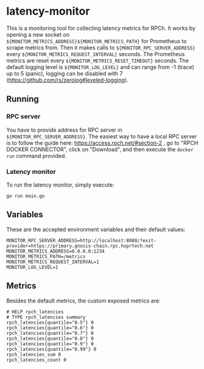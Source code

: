 # latency-monitor

This is a monitoring tool for collecting latency metrics for RPCh. It works by opening a new socket on `${MONITOR_METRICS_ADDRESS}${MONITOR_METRICS_PATH}` for Prometheus to scrape metrics from. Then it makes calls to `${MONITOR_RPC_SERVER_ADDRESS}` every `${MONITOR_METRICS_REQUEST_INTERVAL}` seconds. The Prometheus metrics are reset every `${MONITOR_METRICS_RESET_TIMEOUT}` seconds. The default logging level is `${MONITOR_LOG_LEVEL}` and can range from -1 (trace) up to 5 (panic), logging can be disabled with 7 (https://github.com/rs/zerolog#leveled-logging).

## Running

### RPC server

You have to provide address for RPC server in `${MONITOR_RPC_SERVER_ADDRESS}`. The easiest way to have a local RPC server is to follow the guide here: https://access.rpch.net/#section-2 , go to "RPCH DOCKER CONNECTOR", click on "Download", and then execute the `docker run` command provided.

### Latency monitor

To run the latency monitor, simply execute:

```shell
go run main.go
```

## Variables

These are the accepted environment variables and their default values:

```dotenv
MONITOR_RPC_SERVER_ADDRESS=http://localhost:8080/?exit-provider=https://primary.gnosis-chain.rpc.hoprtech.net
MONITOR_METRICS_ADDRESS=0.0.0.0:1234
MONITOR_METRICS_PATH=/metrics
MONITOR_METRICS_REQUEST_INTERVAL=1
MONITOR_LOG_LEVEL=1
```

## Metrics

Besides the default metrics, the custom exposed metrics are:

```
# HELP rpch_latencies
# TYPE rpch_latencies summary
rpch_latencies{quantile="0.5"} 0
rpch_latencies{quantile="0.6"} 0
rpch_latencies{quantile="0.7"} 0
rpch_latencies{quantile="0.8"} 0
rpch_latencies{quantile="0.9"} 0
rpch_latencies{quantile="0.99"} 0
rpch_latencies_sum 0
rpch_latencies_count 0
```